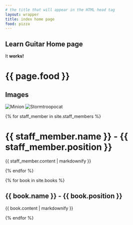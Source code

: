 ```yaml
---
# the title that will appear in the HTML head tag
layout: wrapper
title: index home page
food: pizza
---
```


## Learn Guitar Home page

<div class="bacon" markdown="1">
  
It **works!**
  
</div>

<h1>{{ page.food }}</h1>

## Images

![Minion](https://octodex.github.com/images/minion.png)
![Stormtroopocat](https://octodex.github.com/images/stormtroopocat.jpg "The Stormtroopocat")

{% for staff_member in site.staff_members %}
  <h1>{{ staff_member.name }} - {{ staff_member.position }}</h1>
  <p>{{ staff_member.content | markdownify }}</p>
{% endfor %}

{% for book in site.books %}
  <h2>{{ book.name }} - {{ book.position }}</h2>
  <p>{{ book.content | markdownify }}</p>
{% endfor %}